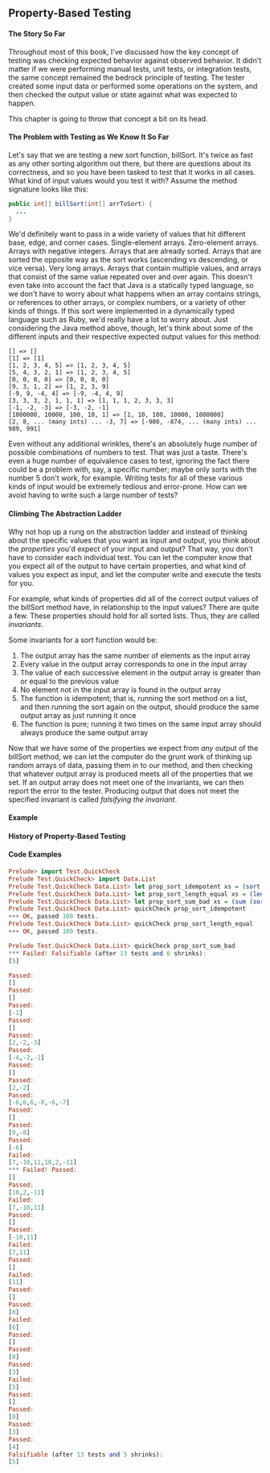 ## Property-Based Testing

#### The Story So Far

  Throughout most of this book, I've discussed how the key concept of testing was checking expected behavior against observed behavior.  It didn't matter if we were performing manual tests, unit tests, or integration tests, the same concept remained the bedrock principle of testing.  The tester created some input data or performed some operations on the system, and then checked the output value or state against what was expected to happen.

  This chapter is going to throw that concept a bit on its head.

#### The Problem with Testing as We Know It So Far

  Let's say that we are testing a new sort function, billSort.  It's twice as fast as any other sorting algorithm out there, but there are questions about its correctness, and so you have been tasked to test that it works in all cases.  What kind of input values would you test it with?  Assume the method signature looks like this:

```java
public int[] billSort(int[] arrToSort) {
  ...
}
```

We'd definitely want to pass in a wide variety of values that hit different base, edge, and corner cases.  Single-element arrays.  Zero-element arrays.  Arrays with negative integers.  Arrays that are already sorted.  Arrays that are sorted the opposite way as the sort works (ascending vs descending, or vice versa).  Very long arrays.  Arrays that contain multiple values, and arrays that consist of the same value repeated over and over again.  This doesn't even take into account the fact that Java is a statically typed language, so we don't have to worry about what happens when an array contains strings, or references to other arrays, or complex numbers, or a variety of other kinds of things.  If this sort were implemented in a dynamically typed language such as Ruby, we'd really have a lot to worry about.  Just considering the Java method above, though, let's think about some of the different inputs and their respective expected output values for this method:

```
[] => []
[1] => [1]
[1, 2, 3, 4, 5] => [1, 2, 3, 4, 5]
[5, 4, 3, 2, 1] => [1, 2, 3, 4, 5]
[0, 0, 0, 0] => [0, 0, 0, 0]
[9, 3, 1, 2] => [1, 2, 3, 9]
[-9, 9, -4, 4] => [-9, -4, 4, 9]
[3, 3, 3, 2, 1, 1, 1] => [1, 1, 1, 2, 3, 3, 3]
[-1, -2, -3] => [-3, -2, -1]
[1000000, 10000, 100, 10, 1] => [1, 10, 100, 10000, 1000000]
[2, 8, ... (many ints) ... -3, 7] => [-900, -874, ... (many ints) ... 989, 991]
```

Even without any additional wrinkles, there's an absolutely huge number of possible combinations of numbers to test.  That was just a taste.  There's even a huge number of equivalence cases to test, ignoring the fact there could be a problem with, say, a specific number; maybe only sorts with the number 5 don't work, for example.  Writing tests for all of these various kinds of input would be extremely tedious and error-prone.  How can we avoid having to write such a large number of tests?

#### Climbing The Abstraction Ladder

Why not hop up a rung on the abstraction ladder and instead of thinking about the specific values that you want as input and output, you think about the *properties* you'd expect of your input and output?  That way, you don't have to consider each individual test.  You can let the computer know that you expect all of the output to have certain properties, and what kind of values you expect as input, and let the computer write and execute the tests for you.

For example, what kinds of properties did all of the correct output values of the billSort method have, in relationship to the input values?  There are quite a few.  These properties should hold for all sorted lists.  Thus, they are called *invariants*.

Some invariants for a sort function would be:

1. The output array has the same number of elements as the input array
2. Every value in the output array corresponds to one in the input array
3. The value of each successive element in the output array is greater than or equal to the previous value
4. No element not in the input array is found in the output array
5. The function is idempotent; that is, running the sort method on a list, and then running the sort again on the output, should produce the same output array as just running it once
6. The function is pure; running it two times on the same input array should always produce the same output array

Now that we have some of the properties we expect from *any* output of the billSort method, we can let the computer do the grunt work of thinking up random arrays of data, passing them in to our method, and then checking that whatever output array is produced meets all of the properties that we set.  If an output array does not meet one of the invariants, we can then report the error to the tester.  Producing output that does not meet the specified invariant is called *falsifying the invariant*.

#### Example


#### History of Property-Based Testing

#### Code Examples

```haskell
Prelude> import Test.QuickCheck
Prelude Test.QuickCheck> import Data.List
Prelude Test.QuickCheck Data.List> let prop_sort_idempotent xs = (sort xs) == (sort (sort xs))
Prelude Test.QuickCheck Data.List> let prop_sort_length_equal xs = (length xs) == (length (sort xs))
Prelude Test.QuickCheck Data.List> let prop_sort_sum_bad xs = (sum (sort xs)) < 5
Prelude Test.QuickCheck Data.List> quickCheck prop_sort_idempotent
+++ OK, passed 100 tests.
Prelude Test.QuickCheck Data.List> quickCheck prop_sort_length_equal
+++ OK, passed 100 tests.
```

```haskell
Prelude Test.QuickCheck Data.List> quickCheck prop_sort_sum_bad
*** Failed! Falsifiable (after 13 tests and 6 shrinks):    
[5]
```

```haskell
Passed:  
[]
Passed: 
[]
Passed:  
[-1]
Passed:  
[]
Passed:  
[2,-2,-3]
Passed:  
[-4,-2,-1]
Passed:  
[]
Passed:  
[2,-2]
Passed:  
[-6,6,6,-8,-6,-7]
Passed:  
[]
Passed:   
[0,-8]
Passed:   
[-6]
Failed:   
[7,-10,11,10,2,-11]
*** Failed! Passed:                        
[]
Passed:                                        
[10,2,-11]
Failed:                                        
[7,-10,11]
Passed:                                     
[]
Passed:                                        
[-10,11]
Failed:                                        
[7,11]
Passed:                                      
[]
Failed:                                        
[11]
Passed:                                      
[]
Passed:                                        
[0]
Failed:                                        
[6]
Passed:                                      
[]
Passed:                                        
[0]
Passed:                                        
[3]
Failed:                                        
[5]
Passed:                                      
[]
Passed:                                        
[0]
Passed:                                        
[3]
Passed:                                        
[4]
Falsifiable (after 13 tests and 5 shrinks):    
[5]
```